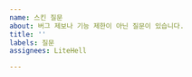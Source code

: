 ```yaml
---
name: 스킨 질문
about: 버그 제보나 기능 제한이 아닌 질문이 있습니다.
title: ''
labels: 질문
assignees: LiteHell

---
```


<!-- 질문에 대한 상세한 내용을 써넣어주세요.-->
